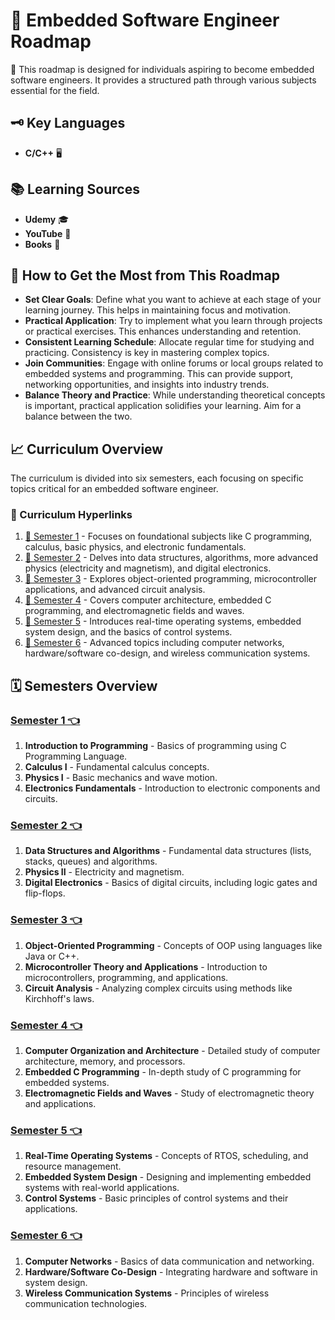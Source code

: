# 🚀 Embedded Software Engineer Roadmap

🌟 This roadmap is designed for individuals aspiring to become embedded software engineers. It provides a structured path through various subjects essential for the field.

## 🗝️ Key Languages

- **C/C++** 🖥️

## 📚 Learning Sources

- **Udemy** 🎓
- **YouTube** 🎥
- **Books** 📖

## 🌱 How to Get the Most from This Roadmap

- **Set Clear Goals**: Define what you want to achieve at each stage of your learning journey. This helps in maintaining focus and motivation.
- **Practical Application**: Try to implement what you learn through projects or practical exercises. This enhances understanding and retention.
- **Consistent Learning Schedule**: Allocate regular time for studying and practicing. Consistency is key in mastering complex topics.
- **Join Communities**: Engage with online forums or local groups related to embedded systems and programming. This can provide support, networking opportunities, and insights into industry trends.
- **Balance Theory and Practice**: While understanding theoretical concepts is important, practical application solidifies your learning. Aim for a balance between the two.

## 📈 Curriculum Overview

The curriculum is divided into six semesters, each focusing on specific topics critical for an embedded software engineer.

### 📎 Curriculum Hyperlinks

1. [📕 Semester 1](#semester-1-) - Focuses on foundational subjects like C programming, calculus, basic physics, and electronic fundamentals.
2. [📘 Semester 2](#semester-2-) - Delves into data structures, algorithms, more advanced physics (electricity and magnetism), and digital electronics.
3. [📙 Semester 3](#semester-3-) - Explores object-oriented programming, microcontroller applications, and advanced circuit analysis.
4. [📗 Semester 4](#semester-4-) - Covers computer architecture, embedded C programming, and electromagnetic fields and waves.
5. [📒 Semester 5](#semester-5-) - Introduces real-time operating systems, embedded system design, and the basics of control systems.
6. [📓 Semester 6](#semester-6-) - Advanced topics including computer networks, hardware/software co-design, and wireless communication systems.

## 🗓 Semesters Overview

### [Semester 1 👈](semesters/sem1.md)

1. **Introduction to Programming** - Basics of programming using C Programming Language.
2. **Calculus I** - Fundamental calculus concepts.
3. **Physics I** - Basic mechanics and wave motion.
4. **Electronics Fundamentals** - Introduction to electronic components and circuits.

### [Semester 2 👈](semesters/sem2.md)
1. **Data Structures and Algorithms** - Fundamental data structures (lists, stacks, queues) and algorithms.
2. **Physics II** - Electricity and magnetism.
3. **Digital Electronics** - Basics of digital circuits, including logic gates and flip-flops.

### [Semester 3 👈](semesters/sem3.md)
1. **Object-Oriented Programming** - Concepts of OOP using languages like Java or C++.
2. **Microcontroller Theory and Applications** - Introduction to microcontrollers, programming, and applications.
3. **Circuit Analysis** - Analyzing complex circuits using methods like Kirchhoff's laws.

### [Semester 4 👈](semesters/sem4.md)
1. **Computer Organization and Architecture** - Detailed study of computer architecture, memory, and processors.
2. **Embedded C Programming** - In-depth study of C programming for embedded systems.
3. **Electromagnetic Fields and Waves** - Study of electromagnetic theory and applications.

### [Semester 5 👈](semesters/sem5.md)
1. **Real-Time Operating Systems** - Concepts of RTOS, scheduling, and resource management.
2. **Embedded System Design** - Designing and implementing embedded systems with real-world applications.
3. **Control Systems** - Basic principles of control systems and their applications.

### [Semester 6 👈](semesters/sem6.md)
1. **Computer Networks** - Basics of data communication and networking.
2. **Hardware/Software Co-Design** - Integrating hardware and software in system design.
3. **Wireless Communication Systems** - Principles of wireless communication technologies.
